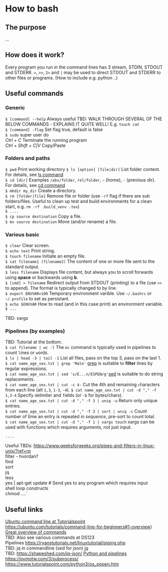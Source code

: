# How to bash

## The purpose
...

## How does it work?
Every program you run in the command lines has 3 stream, STDIN, STDOUT and STDERR. `>`, `>>`, `2>` and `|` may be used to direct STDOUT and STDERR to other files or programs.
(How to include e.g. python ..)


## Useful commands

### Generic
`$ [command] --help` Always useful TBD: WALK THROUGH SEVERAL OF THE BELOW COMMANDS - EXPLAINS IT QUITE WELL! E.g. `touch cat`<br/>
`$ [command] -flag` Set flag true, default is false <br/>
`$ sudo` super user do <br/>
*Ctrl + C*  Terminate the running program<br/>
*Ctrl + Shift + C|V* Copy/Paste

### Folders and paths
`$ pwd` Print working directory
`$ ls [option] [file|dir]` List folder content. For details, see [ls command](https://www.rapidtables.com/code/linux/ls.html)<br/>
`$ cd [dir]` Examples `/abs/folder`, `rel/folder`, `~` (home), `-` (previous dir). For details, see [cd command](https://www.rapidtables.com/code/linux/cd.html)<br/>
`$ mkdir my_dir` Create a directory.<br/>
`$ rm [folder|file]` Remove file or folder (use `-rf` flag if there are sub folders/files. Useful to clean up test and build environments for a clean start, e.g. `rm -rf .build_venv .tox`)<br/>
`$ ....` <br/>
`$ cp source destination` Copy a file.<br/>
`$ mv source destination` Move (and/or rename) a file.<br/>

### Various basic
`$ clear` Clear screen.<br/>
`$ echo text` Print string.<br/>
`$ touch filename` Initiate an empty file.<br/>
`$ cat filename1 (filename2)` The content of one or more file sent to the standard output.<br/>
`$ less filename` Displays file content, but always you to scroll forwards using **space** or backwards using **b**.<br/>
`$ [cmd] > filename` Redirect output from STDOUT (printing) to a file (use `>>` to append). The format is typically changed to by line.<br/> 
`$ export ENVVAR=100` Temporary environment varible. Use `~/.bashrc` or `~/.profile` to set as persistant.<br/>
`$ echo $ENVVAR` How to read (and in this case print) an environment variable.<br/>
`$ ...`<br/>

TBD: xargs<br/>

### Pipelines (by examples)
TBD: Tutorial at the bottom.<br/>
`$ cat filename | wc -l` The `ẁc` command is typically used in pipelines to count `l`ines or `w`ords.<br/>
`$ ls | head -3 | tail -1` List all files, pass on the top 3, pass on the last 1.<br/>
`$ cat name_age_sex.txt | grep 'Male'` [grep](https://danielmiessler.com/study/grep/) is suitable to **filter** lines by regular expressions.<br/>
`$ cat name_age_sex.txt | sed 's/E...n/ESPEN/g'`[sed](https://www.tutorialspoint.com/sed/index.htm) is suitable to do string replacements.<br/>
`$ cat name_age_sex.txt | cut -c 4-` Cut the 4th and remaining `c`haracters from each line (alt `1,3`, `1-3`, `-4`).
`$ cat name_age_sex.txt | cut -d "," -f 1,3-4` Specify `d`elimiter and `f`ields (or `-b` for bytes/chars). <br/>
`$ cat name_age_sex.txt | cut -d "," -f 3 | uniq -u` Return only `u`nique entries.<br/>
`$ cat name_age_sex.txt | cut -d "," -f 3 | sort | uniq -c` Count number of time an entry is repeated *in sequence*, pre-sort to count total.<br/>
`$ cat name_age_sex.txt | cut -d "," -f 1 | xargs touch` xargs can be used with functions which requires arguments, not just input.<br/>




`....`<br/>


Useful TBDs: 
https://www.geeksforgeeks.org/pipes-and-filters-in-linux-unix/?ref=rp <br/>
filter - hvordan?<br/>
find<br/>
sort<br/>
jq<br/>
less<br/>
yes | apt-get update  # Send yes to any program which requires input<br/>
shell loop constructs<br/>
chmod
....` <br/>

## Useful links
[Ubuntu command line at Tutorialspoint](https://www.tutorialspoint.com/ubuntu/ubuntu_command_line.htm)<br/>
https://ubuntu.com/tutorials/command-line-for-beginners#1-overview)<br/> 
[Great overview of commands](https://medium.com/@duruldalkanat/bash-commands-guide-129c81cbfe87)<br/>
TBD: Also see various commands at DS123<br/>
Pipelines https://ryanstutorials.net/linuxtutorial/piping.php<br/>
TBD: jq in commandline (sed for json) [jq](https://stedolan.github.io/jq/)<br/>
TBD: https://shapeshed.com/jq-json/
[Python and pipelines](https://docs.python.org/3/library/pipes.html)<br/>
https://pymotw.com/3/subprocess/<br/>
https://www.tutorialspoint.com/python3/os_popen.htm<br/>

